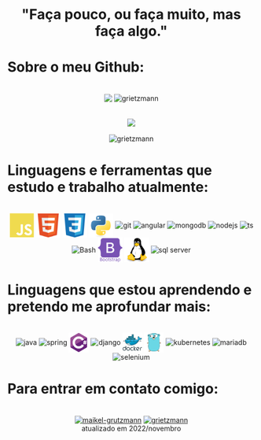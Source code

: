 
# <div align="center"> "Faça pouco, ou faça muito, mas faça algo."</div>

# Sobre o meu Github:
<div align="center"><br />
  <img height="175em" align="center" src="https://github-readme-stats.vercel.app/api/top-langs/?username=grietzmann&layout=compact&langs_count=7&theme=tokyonight"/>
  <img height="175em" align="center" src="https://github-readme-stats.vercel.app/api?username=grietzmann&show_icons=true&theme=tokyonight&locale=en" alt="grietzmann" />
  <br />
  <br />
  
  <img height="175em" align="center" src="https://github-profile-summary-cards.vercel.app/api/cards/profile-details?username=grietzmann&theme=tokyonight"/><br />

  <img height="175em" align="center" src="https://github-readme-streak-stats.herokuapp.com/?user=grietzmann&theme=tokyonight" alt="grietzmann" /></div>

#

# Linguagens e ferramentas que estudo e trabalho atualmente:
<div style="display: inline_block"align="center"><br>
  <img align="center" alt="Js" height="50" width="50" src="https://raw.githubusercontent.com/devicons/devicon/master/icons/javascript/javascript-plain.svg">
  <img align="center" alt="HTML" height="50" width="50" src="https://raw.githubusercontent.com/devicons/devicon/master/icons/html5/html5-original.svg">
  <img align="center" alt="CSS" height="50" width="50" src="https://raw.githubusercontent.com/devicons/devicon/master/icons/css3/css3-original.svg">
  <img align="center" alt="Python" height="50" width="50" src="https://raw.githubusercontent.com/devicons/devicon/master/icons/python/python-original.svg">
  <img align="center" alt="git" height="50" width="50" src="https://cdn.jsdelivr.net/gh/devicons/devicon/icons/git/git-original.svg" />
  <img align="center" alt="angular" height="50" width="50" src="https://angular.io/assets/images/logos/angular/angular.svg" />
  <img align="center" alt="mongodb" height="50" width="50" src="https://cdn.jsdelivr.net/gh/devicons/devicon/icons/mongodb/mongodb-original.svg" />
  <img align="center" alt="nodejs" height="50" width="50" src="https://cdn.jsdelivr.net/gh/devicons/devicon/icons/nodejs/nodejs-original.svg" />
  <img align="center" alt="ts" height="50" width="50" src="https://cdn.jsdelivr.net/gh/devicons/devicon/icons/typescript/typescript-original.svg" />
  <img align="center" alt="Bash" height="50" width="50" src="https://www.vectorlogo.zone/logos/gnu_bash/gnu_bash-icon.svg"/>
  <img align="center" alt="Bootstrap" height="50" width="50" src="https://raw.githubusercontent.com/devicons/devicon/master/icons/bootstrap/bootstrap-plain-wordmark.svg"/>
  <img align="center" alt="linux" height="50" width="50" src="https://raw.githubusercontent.com/devicons/devicon/master/icons/linux/linux-original.svg"/>
  <img align="center" alt="sql server" height="50" width="50" src="https://www.svgrepo.com/show/303229/microsoft-sql-server-logo.svg"/>
</div>

#
# Linguagens que estou aprendendo e pretendo me aprofundar mais:
  <div style="display: inline_block"align="center"><br>
<img align="center" alt="java" height="40" width="40" src="https://cdn.jsdelivr.net/gh/devicons/devicon/icons/java/java-original.svg" />
<img align="center" alt="spring" height="40" width="40" src="https://cdn.jsdelivr.net/gh/devicons/devicon/icons/spring/spring-original.svg" /> 
<img align="center" alt="csharp" height="40" width="40" src="https://raw.githubusercontent.com/devicons/devicon/master/icons/csharp/csharp-original.svg" /> 
<img align="center" alt="django" height="40" width="40" src="https://cdn.worldvectorlogo.com/logos/django.svg" /> 
<img align="center" alt="docker" height="40" width="40" src="https://raw.githubusercontent.com/devicons/devicon/master/icons/docker/docker-original-wordmark.svg" /> 
<img align="center" alt="go" height="40" width="40" src="https://raw.githubusercontent.com/devicons/devicon/master/icons/go/go-original.svg" /> 
<img align="center" alt="kubernetes" height="40" width="40" src="https://www.vectorlogo.zone/logos/kubernetes/kubernetes-icon.svg" /> 
<img align="center" alt="mariadb" height="40" width="40" src="https://www.vectorlogo.zone/logos/mariadb/mariadb-icon.svg" /> 
<img align="center" alt="selenium" height="40" width="40" src="https://raw.githubusercontent.com/detain/svg-logos/780f25886640cef088af994181646db2f6b1a3f8/svg/selenium-logo.svg" /> 

  </div>

# Para entrar em contato comigo:
<div style="display: inline_block"align="center"><br>
<a href="https://linkedin.com/in/maikel-grutzmann" target="blank"><img align="center" src="https://img.shields.io/badge/LinkedIn-0077B5?style=for-the-badge&logo=linkedin&logoColor=white" alt="maikel-grutzmann"/></a>
<a href="https://instagram.com/grietzmann" target="blank"><img align="center" src="https://img.shields.io/badge/Instagram-E4405F?style=for-the-badge&logo=instagram&logoColor=white" alt="grietzmann"/></a></div>
<div align=center>
<footer>atualizado em 2022/novembro</footer></div>
